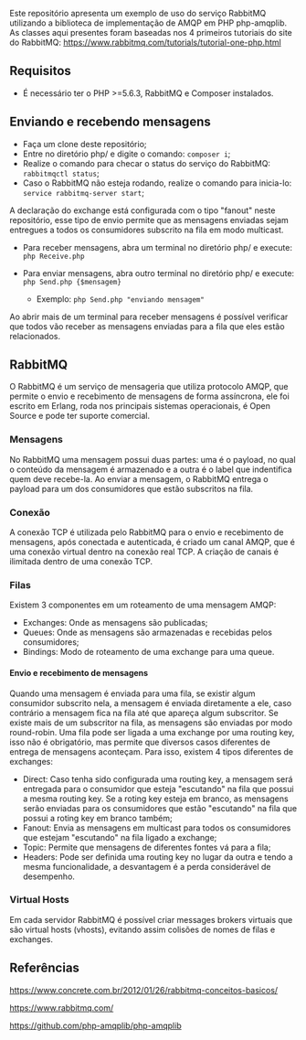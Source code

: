Este repositório apresenta um exemplo de uso do serviço RabbitMQ utilizando a biblioteca de implementação de AMQP em PHP php-amqplib.
As classes aqui presentes foram baseadas nos 4 primeiros tutoriais do site do RabbitMQ: https://www.rabbitmq.com/tutorials/tutorial-one-php.html

## Requisitos
*   É necessário ter o PHP >=5.6.3, RabbitMQ e Composer instalados.

## Enviando e recebendo mensagens

- Faça um clone deste repositório;
- Entre no diretório php/ e digite o comando: ```composer i```;
- Realize o comando para checar o status do serviço do RabbitMQ: ```rabbitmqctl status```;
- Caso o RabbitMQ não esteja rodando, realize o comando para inicia-lo: ```service rabbitmq-server start```;

A declaração do exchange está configurada com o tipo "fanout" neste repositório, esse tipo de envio permite que as mensagens enviadas sejam entregues a todos os consumidores subscrito na fila em modo multicast.

- Para receber mensagens, abra um terminal no diretório php/ e execute: ```php Receive.php```

- Para enviar mensagens, abra outro terminal no diretório php/ e execute: ```php Send.php {$mensagem}```
    * Exemplo: ```php Send.php "enviando mensagem"```

Ao abrir mais de um terminal para receber mensagens é possível verificar que todos vão receber as mensagens enviadas para a fila que eles estão relacionados.

## RabbitMQ 
O RabbitMQ é um serviço de mensageria que utiliza protocolo AMQP, que permite o envio e recebimento de mensagens de forma assíncrona, ele foi escrito em Erlang, roda nos principais sistemas operacionais, é Open Source e pode ter suporte comercial.

### Mensagens
No RabbitMQ uma mensagem possui duas partes: uma é o payload, no qual o conteúdo da mensagem é armazenado e a outra é o label que indentifica quem deve recebe-la. 
Ao enviar a mensagem, o RabbitMQ entrega o payload para um dos consumidores que estão subscritos na fila.

### Conexão 
A conexão TCP é utilizada pelo RabbitMQ para o envio e recebimento de mensagens, após conectada e autenticada, é criado um canal AMQP, que é uma conexão virtual dentro na conexão real TCP. A criação de canais é ilimitada dentro de uma conexão TCP.

### Filas
Existem 3 componentes em um roteamento de uma mensagem AMQP:
* Exchanges: Onde as mensagens são publicadas;
* Queues: Onde as mensagens são armazenadas e recebidas pelos consumidores;
* Bindings: Modo de roteamento de uma exchange para uma queue.

#### Envio e recebimento de mensagens
Quando uma mensagem é enviada para uma fila, se existir algum consumidor subscrito nela, a mensagem é enviada diretamente a ele, caso contrário a mensagem fica na fila até que apareça algum subscritor.
Se existe mais de um subscritor na fila, as mensagens são enviadas por modo round-robin.
Uma fila pode ser ligada a uma exchange por uma routing key, isso não é obrigatório, mas permite que diversos casos diferentes de entrega de mensagens aconteçam. Para isso, existem 4 tipos diferentes de exchanges:
* Direct: Caso tenha sido configurada uma routing key, a mensagem será entregada para o consumidor que esteja "escutando" na fila que possui a mesma routing key. Se a roting key esteja em branco, as mensagens serão enviadas para os consumidores que estão "escutando" na fila que possui a roting key em branco também;
* Fanout: Envia as mensagens em multicast para todos os consumidores que estejam "escutando" na fila ligado a exchange;
* Topic: Permite que mensagens de diferentes fontes vá para a fila;
* Headers: Pode ser definida uma routing key no lugar da outra e tendo a mesma funcionalidade, a desvantagem é a perda considerável de desempenho.

### Virtual Hosts
Em cada servidor RabbitMQ é possível criar messages brokers virtuais que são virtual hosts (vhosts), evitando assim colisões de nomes de filas e exchanges.

## Referências

https://www.concrete.com.br/2012/01/26/rabbitmq-conceitos-basicos/

https://www.rabbitmq.com/

https://github.com/php-amqplib/php-amqplib

